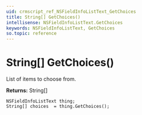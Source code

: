 ```yaml
---
uid: crmscript_ref_NSFieldInfoListText_GetChoices
title: String[] GetChoices()
intellisense: NSFieldInfoListText.GetChoices
keywords: NSFieldInfoListText, GetChoices
so.topic: reference
---
```


# String[] GetChoices()

List of items to choose from.

**Returns:** String[]

```crmscript
NSFieldInfoListText thing;
String[] choices  = thing.GetChoices();
```

